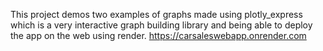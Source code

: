 This project demos two examples of graphs made using plotly_express which is a very interactive graph building library and being able to deploy the app on the web using render.
https://carsaleswebapp.onrender.com
